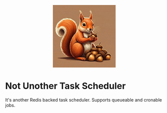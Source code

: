 <p align="center">
    <img src="https://raw.githubusercontent.com/huffmsa/nuts/refs/heads/master/nuts_logox200.jpeg">
</p>

# Not Unother Task Scheduler

It's another Redis backed task scheduler. Supports queueable and cronable jobs.
